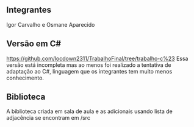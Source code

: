 ## Integrantes
Igor Carvalho e Osmane Aparecido

## Versão em C#
https://github.com/locdown2311/TrabalhoFinal/tree/trabalho-c%23
Essa versão está incompleta mas ao menos foi realizado a tentativa de adaptação ao C#, linguagem que os integrantes tem muito menos conhecimento.

## Biblioteca
A biblioteca criada em sala de aula e as adicionais usando lista de adjacência se encontram em /src
